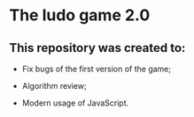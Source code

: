 # The ludo game 2.0

## This repository was created to:

- Fix bugs of the first version of the game;

- Algorithm review;

- Modern usage of JavaScript.
